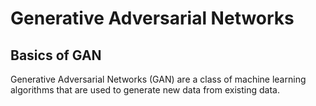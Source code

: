 # Generative Adversarial Networks

## Basics of GAN
Generative Adversarial Networks (GAN) are a class of machine learning algorithms that are used to generate new data from existing data. 